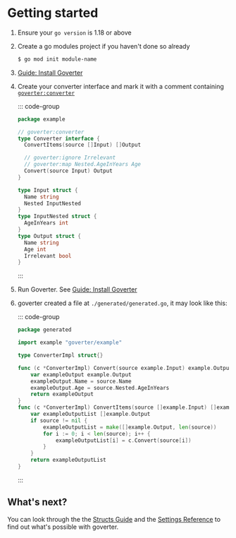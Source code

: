 # Getting started

1. Ensure your `go version` is 1.18 or above

1. Create a go modules project if you haven't done so already

    ```bash
    $ go mod init module-name
    ```

1. [Guide: Install Goverter](./install.md)

1. Create your converter interface and mark it with a comment containing
   [`goverter:converter`](../reference/converter.md)

    ::: code-group
    ```go [input.go]
    package example

    // goverter:converter
    type Converter interface {
      ConvertItems(source []Input) []Output

      // goverter:ignore Irrelevant
      // goverter:map Nested.AgeInYears Age
      Convert(source Input) Output
    }

    type Input struct {
      Name string
      Nested InputNested
    }
    type InputNested struct {
      AgeInYears int
    }
    type Output struct {
      Name string
      Age int
      Irrelevant bool
    }
    ```
    :::

1. Run Goverter. See [Guide: Install Goverter](./install.md)

1. goverter created a file at `./generated/generated.go`, it may look like this:

    ::: code-group
    ```go [generated/generated.go]
    package generated

    import example "goverter/example"

    type ConverterImpl struct{}

    func (c *ConverterImpl) Convert(source example.Input) example.Output {
        var exampleOutput example.Output
        exampleOutput.Name = source.Name
        exampleOutput.Age = source.Nested.AgeInYears
        return exampleOutput
    }
    func (c *ConverterImpl) ConvertItems(source []example.Input) []example.Output {
        var exampleOutputList []example.Output
        if source != nil {
            exampleOutputList = make([]example.Output, len(source))
            for i := 0; i < len(source); i++ {
                exampleOutputList[i] = c.Convert(source[i])
            }
        }
        return exampleOutputList
    }
    ```
    :::

## What's next?

You can look through the the [Structs Guide](./struct.md) and the [Settings
Reference](../reference/settings.md) to find out what's possible with goverter.
